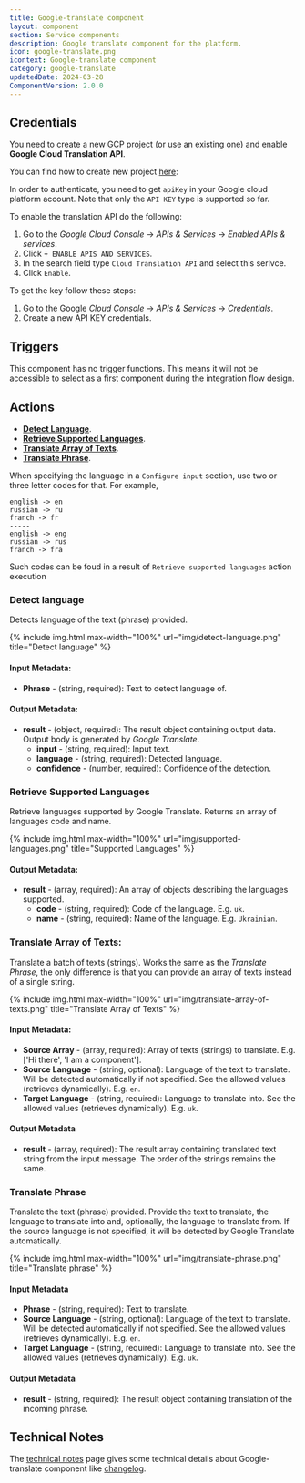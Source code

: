 ```yaml
---
title: Google-translate component
layout: component
section: Service components
description: Google translate component for the platform.
icon: google-translate.png
icontext: Google-translate component
category: google-translate
updatedDate: 2024-03-28
ComponentVersion: 2.0.0
---
```


## Credentials

You need to create a new GCP project (or use an existing one) and enable **Google Cloud Translation API**.

You can find how to create new project [here](https://cloud.google.com/resource-manager/docs/creating-managing-projects): 

In order to authenticate, you need to get `apiKey` in your Google cloud platform account. Note that only the `API KEY` type is supported so far.

To enable the translation API do the following:

1. Go to the *Google Cloud Console* -> *APIs & Services* -> *Enabled APIs & services*.
2. Click `+ ENABLE APIS AND SERVICES`.
3. In the search field type `Cloud Translation API` and select this serivce.
4. Click `Enable`.

To get the key follow these steps:
1. Go to the Google *Cloud Console* -> *APIs & Services* -> *Credentials*.
2. Create a new API KEY credentials.

## Triggers

This component has no trigger functions. This means it will not be accessible to
select as a first component during the integration flow design.

## Actions

  * [**Detect Language**](#detect-language).
  * [**Retrieve Supported Languages**](#retrieve-supported-languages).
  * [**Translate Array of Texts**](#translate-array-of-texts).
  * [**Translate Phrase**](#translate-phrase).
  
When specifying the language in a `Configure input` section, use two or three letter codes for that. For example,

    english -> en
    russian -> ru
    franch -> fr
    -----
    english -> eng
    russian -> rus
    franch -> fra

Such codes can be foud in a result of `Retrieve supported languages` action execution

### Detect language

Detects language of the text (phrase) provided.

{% include img.html max-width="100%" url="img/detect-language.png" title="Detect language" %}

#### Input Metadata:
* **Phrase** - (string, required): Text to detect language of.

#### Output Metadata:
* **result** - (object, required): The result object containing output data. Output body is generated by *Google Translate*.
    * **input** - (string, required): Input text.
    * **language** - (string, required): Detected language.
    * **confidence** - (number, required): Confidence of the detection.

### Retrieve Supported Languages

Retrieve languages supported by Google Translate. Returns an array of languages code and name.

{% include img.html max-width="100%" url="img/supported-languages.png" title="Supported Languages" %}

#### Output Metadata:
* **result** - (array, required): An array of objects describing the languages supported.
    * **code** - (string, required): Code of the language. E.g. `uk`.
    * **name** - (string, required): Name of the language. E.g. `Ukrainian`.
    
### Translate Array of Texts:

Translate a batch of texts (strings). Works the same as the *Translate Phrase*, the only difference is that you can provide an array of texts instead of a single string.

{% include img.html max-width="100%" url="img/translate-array-of-texts.png" title="Translate Array of Texts" %}

#### Input Metadata:
- **Source Array** - (array, required): Array of texts (strings) to translate. E.g. ['Hi there', 'I am a component'].
- **Source Language** - (string, optional): Language of the text to translate. Will be detected automatically if not specified. See the allowed values (retrieves dynamically). E.g. `en`.
- **Target Language** - (string, required): Language to translate into. See the allowed values (retrieves dynamically). E.g. `uk`.

#### Output Metadata
- **result** - (array, required): The result array containing translated text string from the input message. The order of the strings remains the same.

### Translate Phrase

Translate the text (phrase) provided. Provide the text to translate, the language to translate into and, optionally, the language to translate from. If the source language is not specified, it will be detected by Google Translate automatically.

{% include img.html max-width="100%" url="img/translate-phrase.png" title="Translate phrase" %}

#### Input Metadata
- **Phrase** - (string, required): Text to translate.
- **Source Language** - (string, optional): Language of the text to translate. Will be detected automatically if not specified. See the allowed values (retrieves dynamically). E.g. `en`.
- **Target Language** - (string, required): Language to translate into. See the allowed values (retrieves dynamically). E.g. `uk`.

#### Output Metadata
- **result** - (string, required): The result object containing translation of the incoming phrase.

## Technical Notes

The [technical notes](technical-notes) page gives some technical details about Google-translate component like [changelog](/components/google-translate/technical-notes#changelog).
